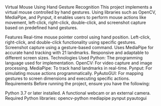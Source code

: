Virtual Mouse Using Hand Gesture Recognition
This project implements a virtual mouse controlled by hand gestures. Using libraries such as OpenCV, MediaPipe, and Pynput, it enables users to perform mouse actions like movement, left-click, right-click, double-click, and screenshot capture based on predefined hand gestures.

Features
Real-time mouse pointer control using hand position.
Left-click, right-click, and double-click functionality using specific gestures.
Screenshot capture using a gesture-based command.
Uses MediaPipe for accurate hand tracking with 21 landmarks.
Responsive and adaptable to different screen sizes.
Technologies Used
Python: The programming language used for implementation.
OpenCV: For video capture and image processing.
MediaPipe: To track hand landmarks in real-time.
Pynput: For simulating mouse actions programmatically.
PyAutoGUI: For mapping gestures to screen dimensions and executing specific actions.
Requirements
Before running the project, ensure you have the following:

Python 3.7 or later installed.
A functional webcam or an external camera.
Required Python libraries:
opencv-python
mediapipe
pynput
pyautogui
